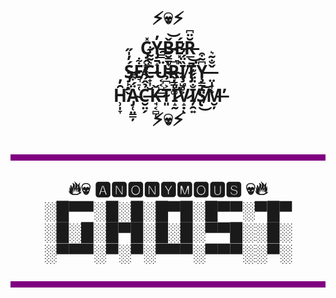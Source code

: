 <!DOCTYPE html>
<html>
<body>

<h1 align="center"> 
  ⚡💀⚡  </br>
  C̷̡̭͖̹̽Y̵̡̱̝̩͙̓B̴̮͇̟̮̱̌͝É̵͓R̵̲̆̈͆͜  </br>
  Ś̶̡̙͙̬̓̍̋E̸͉̠̜͋C̶̟͎̮͛̃͂͋Ü̵͔͔̺̲̿͘͠͝Ŗ̴̳͓͚͆̚Ȉ̸̧̺̥͕̈́̉̓T̷̡̄͘Y̶̧͇̦̤̩͆̃͒ ̶̤̩̞̝̜̌̐͂͛  </br>
  H̵̛̹̩̞̑̓Ä̴̡̜̤͇̦́͒͌C̶̮̤̗̉̂́͌͐Ǩ̵̘͔̻̜T̴͈͐͆̉͝I̷̛̝̰̎̾̌V̷̝̣̾ͅI̸̦̯͍̐̈̈́͊̓S̸̢͜͝M̶̮̦̕  </br>
  ⚡💀⚡ </br>

<hr style="height:10px;border-width:0;color:white;background-color:purple">
  🔥💀 🅰🅽🅾🅽🆈🅼🅾🆄🆂 💀🔥 </br>
    ░█▀▀░█░█░█▀█░█▀▀░▀█▀ </br>
    ░█░█░█▀█░█░█░▀▀█░░█░ </br>
    ░▀▀▀░▀░▀░▀▀▀░▀▀▀░░▀░ </br>
<hr style="height:10px;border-width:0;color:white;background-color:purple">

</body>
</html>
